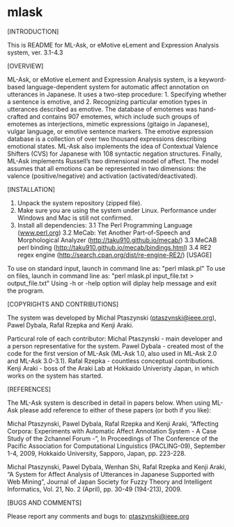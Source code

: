 # mlask
[INTRODUCTION]

This is README for ML-Ask, or eMotive eLement and Expression Analysis system, ver. 3.1-4.3

[OVERVIEW]

ML-Ask, or eMotive eLement and Expression Analysis system, is a keyword-based language-dependent system for automatic affect annotation on utterances in Japanese. It uses a two-step procedure:
    1. Specifying whether a sentence is emotive, and
    2. Recognizing particular emotion types in utterances described as emotive.
The database of emotemes was hand-crafted and contains 907 emotemes, which include such groups of emotemes as interjections, mimetic expressions (gitaigo in Japanese), vulgar language, or emotive sentence markers. 
The emotive expression database is a collection of over two thousand expressions describing emotional states.
ML-Ask also implements the idea of Contextual Valence Shifters (CVS) for Japanese with 108 syntactic negation structures.
Finally, ML-Ask implements Russell’s two dimensional model of affect. The model assumes that all emotions can be represented in two dimensions: the valence (positive/negative) and activation (activated/deactivated).

[INSTALLATION]

1. Unpack the system repository (zipped file).
2. Make sure you are using the system under Linux. Performance under Windows and Mac is still not confirmed.
3. Install all dependencies:
	3.1 The Perl Programming Language (www.perl.org)
	3.2 MeCab: Yet Another Part-of-Speech and Morphological Analyzer (http://taku910.github.io/mecab/)
	3.3 MeCAB perl binding (http://taku910.github.io/mecab/bindings.html)
	3.4 RE2 regex engine (http://search.cpan.org/dist/re-engine-RE2/)
[USAGE]

To use on standard input, launch in command line as: "perl mlask.pl"
To use on files, launch in command line as: "perl mlask.pl input_file.txt > output_file.txt"
Using -h or -help option will diplay help message and exit the program.

[COPYRIGHTS AND CONTRIBUTIONS]

The system was developed by Michal Ptaszynski (ptaszynski@ieee.org), Pawel Dybala, Rafal Rzepka and Kenji Araki. 

Particural role of each contributor:
Michal Ptaszynski - main developer and a person representative for the system.
Pawel Dybala - created most of the code for the first version of ML-Ask (ML-Ask 1.0, also used in ML-Ask 2.0 and ML-Ask 3.0-3.1).
Rafal Rzepka - countless conceptual contributions.
Kenji Araki - boss of the Araki Lab at Hokkaido Univeristy Japan, in which works on the system has started.

[REFERENCES]

The ML-Ask system is described in detail in papers below. When using ML-Ask please add reference to either of these papers (or both if you like):

Michal Ptaszynski, Pawel Dybala, Rafal Rzepka and Kenji Araki, “Affecting Corpora: Experiments with Automatic Affect Annotation System - A Case Study of the 2channel Forum -”, In Proceedings of The Conference of the Pacific Association for Computational Linguistics (PACLING-09), September 1-4, 2009, Hokkaido University, Sapporo, Japan, pp. 223-228.

Michal Ptaszynski, Pawel Dybala, Wenhan Shi, Rafal Rzepka and Kenji Araki, “A System for Affect Analysis of Utterances in Japanese Supported with Web Mining”, Journal of Japan Society for Fuzzy Theory and Intelligent Informatics, Vol. 21, No. 2 (April), pp. 30-49 (194-213), 2009.

[BUGS AND COMMENTS]

Please report any comments and bugs to: ptaszynski@ieee.org

